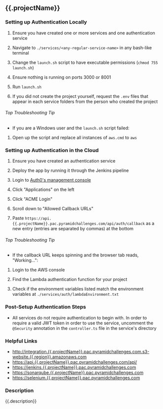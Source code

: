 ## {{.projectName}}

### Setting up Authentication Locally

1. Ensure you have created one or more services and one authentication service

2. Navigate to `./services/<any-regular-service-name>` in any bash-like terminal

3. Change the `launch.sh` script to have executable permissions (`chmod 755 launch.sh`)

4. Ensure nothing is running on ports 3000 or 8001

5. Run `launch.sh`

6. If you did not create the project yourself, request the `.env` files that appear in each service folders from the person who created the project

###### Top Troubleshooting Tip

* If you are a Windows user and the `launch.sh` script failed:

1. Open up the script and replace all instances of `aws.cmd` to `aws`



### Setting up Authentication in the Cloud

1. Ensure you have created an authentication service

2. Deploy the app by running it through the Jenkins pipeline

3. Login to [Auth0's management console](https://manage.auth0.com/dashboard/us/pyramidsystems/)

4. Click "Applications" on the left

5. Click "ACME Login"

6. Scroll down to "Allowed Callback URLs"

7. Paste `https://api.{{.projectName}}.pac.pyramidchallenges.com/api/auth/callback` as a new entry (entries are separated by commas) at the bottom

###### Top Troubleshooting Tip

* If the callback URL keeps spinning and the browser tab reads, "Working...":

1. Login to the AWS console

2. Find the Lambda authentication function for your project

3. Check if the environment variables listed match the environment variables at `./services/auth/lambdaEnvironment.txt`



### Post-Setup Authentication Steps

* All services do not require authentication to begin with. In order to require a valid JWT token in order to use the service, uncomment the `@Security` annotation in the `controller.ts` file in the service's directory



### Helpful Links

* [http://integration.{{.projectName}}.pac.pyramidchallenges.com.s3-website.{{.region}}.amazonaws.com](http://integration.{{.projectName}}.pac.pyramidchallenges.com.s3-website.{{.region}}.amazonaws.com)
* [https://api.{{.projectName}}.pac.pyramidchallenges.com/api/<service-name>](https://api.{{.projectName}}.pac.pyramidchallenges.com/api/<service-name>)
* [https://jenkins.{{.projectName}}.pac.pyramidchallenges.com](https://jenkins.{{.projectName}}.pac.pyramidchallenges.com)
* [https://sonarqube.{{.projectName}}.pac.pyramidchallenges.com](https://sonarqube.{{.projectName}}.pac.pyramidchallenges.com)
* [https://selenium.{{.projectName}}.pac.pyramidchallenges.com](https://selenium.{{.projectName}}.pac.pyramidchallenges.com)



### Description

{{.description}}
